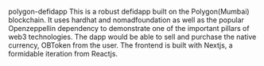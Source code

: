  polygon-defidapp
This is a robust defidapp built on the Polygon(Mumbai) blockchain. It uses hardhat and nomadfoundation as well as the popular Openzeppellin dependency to demonstrate one of the important pillars of web3 technologies. The dapp would be able to sell and purchase the native currency, OBToken from the user. The frontend is built with Nextjs, a formidable iteration from Reactjs.
